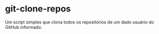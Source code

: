 # git-clone-repos
Um script simples que clona todos os repositórios de um dado usuário do GitHub informado.
